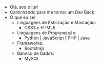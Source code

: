 - Olá, sou o Iuri
- Caminhando para me tornar um Dev Back:
- O que eu sei: 
  - Linguagens de Estilização e Marcação: 
    - CSS3 e HTML5
  - Linguagens de Programação:
    - Python | JavaScript | PHP | Java
  - Frameworks:
    - Bootstrap
  - Bannco de Dados:
    - MySQL  
<!---
yIuriy/yIuriy is a ✨ special ✨ repository because its `README.md` (this file) appears on your GitHub profile.
You can click the Preview link to take a look at your changes.
--->
